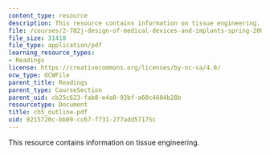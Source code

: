 ```yaml
---
content_type: resource
description: This resource contains information on tissue engineering.
file: /courses/2-782j-design-of-medical-devices-and-implants-spring-2006/8215720cbb09cc67f731277add57175c_ch5_outline.pdf
file_size: 31410
file_type: application/pdf
learning_resource_types:
- Readings
license: https://creativecommons.org/licenses/by-nc-sa/4.0/
ocw_type: OCWFile
parent_title: Readings
parent_type: CourseSection
parent_uid: cb25c623-fab8-e4a0-93bf-a60c4604b28b
resourcetype: Document
title: ch5_outline.pdf
uid: 8215720c-bb09-cc67-f731-277add57175c
---
```

This resource contains information on tissue engineering.